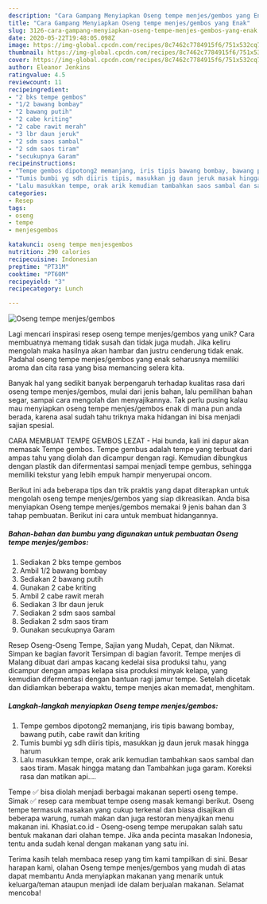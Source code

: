 ```yaml
---
description: "Cara Gampang Menyiapkan Oseng tempe menjes/gembos yang Enak"
title: "Cara Gampang Menyiapkan Oseng tempe menjes/gembos yang Enak"
slug: 3126-cara-gampang-menyiapkan-oseng-tempe-menjes-gembos-yang-enak
date: 2020-05-22T19:48:05.098Z
image: https://img-global.cpcdn.com/recipes/8c7462c7784915f6/751x532cq70/oseng-tempe-menjesgembos-foto-resep-utama.jpg
thumbnail: https://img-global.cpcdn.com/recipes/8c7462c7784915f6/751x532cq70/oseng-tempe-menjesgembos-foto-resep-utama.jpg
cover: https://img-global.cpcdn.com/recipes/8c7462c7784915f6/751x532cq70/oseng-tempe-menjesgembos-foto-resep-utama.jpg
author: Eleanor Jenkins
ratingvalue: 4.5
reviewcount: 11
recipeingredient:
- "2 bks tempe gembos"
- "1/2 bawang bombay"
- "2 bawang putih"
- "2 cabe kriting"
- "2 cabe rawit merah"
- "3 lbr daun jeruk"
- "2 sdm saos sambal"
- "2 sdm saos tiram"
- "secukupnya Garam"
recipeinstructions:
- "Tempe gembos dipotong2 memanjang, iris tipis bawang bombay, bawang putih, cabe rawit dan kriting"
- "Tumis bumbi yg sdh diiris tipis, masukkan jg daun jeruk masak hingga harum"
- "Lalu masukkan tempe, orak arik kemudian tambahkan saos sambal dan saos tiram. Masak hingga matang dan Tambahkan juga garam. Koreksi rasa dan matikan api...."
categories:
- Resep
tags:
- oseng
- tempe
- menjesgembos

katakunci: oseng tempe menjesgembos 
nutrition: 290 calories
recipecuisine: Indonesian
preptime: "PT31M"
cooktime: "PT60M"
recipeyield: "3"
recipecategory: Lunch

---
```



![Oseng tempe menjes/gembos](https://img-global.cpcdn.com/recipes/8c7462c7784915f6/751x532cq70/oseng-tempe-menjesgembos-foto-resep-utama.jpg)

Lagi mencari inspirasi resep oseng tempe menjes/gembos yang unik? Cara membuatnya memang tidak susah dan tidak juga mudah. Jika keliru mengolah maka hasilnya akan hambar dan justru cenderung tidak enak. Padahal oseng tempe menjes/gembos yang enak seharusnya memiliki aroma dan cita rasa yang bisa memancing selera kita.

Banyak hal yang sedikit banyak berpengaruh terhadap kualitas rasa dari oseng tempe menjes/gembos, mulai dari jenis bahan, lalu pemilihan bahan segar, sampai cara mengolah dan menyajikannya. Tak perlu pusing kalau mau menyiapkan oseng tempe menjes/gembos enak di mana pun anda berada, karena asal sudah tahu triknya maka hidangan ini bisa menjadi sajian spesial.

CARA MEMBUAT TEMPE GEMBOS LEZAT - Hai bunda, kali ini dapur akan memasak Tempe gembos. Tempe gembus adalah tempe yang terbuat dari ampas tahu yang diolah dan dicampur dengan ragi. Kemudian dibungkus dengan plastik dan difermentasi sampai menjadi tempe gembus, sehingga memiliki tekstur yang lebih empuk hampir menyerupai oncom.


Berikut ini ada beberapa tips dan trik praktis yang dapat diterapkan untuk mengolah oseng tempe menjes/gembos yang siap dikreasikan. Anda bisa menyiapkan Oseng tempe menjes/gembos memakai 9 jenis bahan dan 3 tahap pembuatan. Berikut ini cara untuk membuat hidangannya.

<!--inarticleads1-->

##### Bahan-bahan dan bumbu yang digunakan untuk pembuatan Oseng tempe menjes/gembos:

1. Sediakan 2 bks tempe gembos
1. Ambil 1/2 bawang bombay
1. Sediakan 2 bawang putih
1. Gunakan 2 cabe kriting
1. Ambil 2 cabe rawit merah
1. Sediakan 3 lbr daun jeruk
1. Sediakan 2 sdm saos sambal
1. Sediakan 2 sdm saos tiram
1. Gunakan secukupnya Garam


Resep Oseng-Oseng Tempe, Sajian yang Mudah, Cepat, dan Nikmat. Simpan ke bagian favorit Tersimpan di bagian favorit. Tempe menjes di Malang dibuat dari ampas kacang kedelai sisa produksi tahu, yang dicampur dengan ampas kelapa sisa produksi minyak kelapa, yang kemudian difermentasi dengan bantuan ragi jamur tempe. Setelah dicetak dan didiamkan beberapa waktu, tempe menjes akan memadat, menghitam. 

<!--inarticleads2-->

##### Langkah-langkah menyiapkan Oseng tempe menjes/gembos:

1. Tempe gembos dipotong2 memanjang, iris tipis bawang bombay, bawang putih, cabe rawit dan kriting
1. Tumis bumbi yg sdh diiris tipis, masukkan jg daun jeruk masak hingga harum
1. Lalu masukkan tempe, orak arik kemudian tambahkan saos sambal dan saos tiram. Masak hingga matang dan Tambahkan juga garam. Koreksi rasa dan matikan api....


Tempe ✅ bisa diolah menjadi berbagai makanan seperti oseng tempe. Simak ✅ resep cara membuat tempe oseng masak kemangi berikut. Oseng tempe termasuk masakan yang cukup terkenal dan biasa disajikan di beberapa warung, rumah makan dan juga restoran menyajikan menu makanan ini. Khasiat.co.id - Oseng-oseng tempe merupakan salah satu bentuk makanan dari olahan tempe. Jika anda pecinta masakan Indonesia, tentu anda sudah kenal dengan makanan yang satu ini. 

Terima kasih telah membaca resep yang tim kami tampilkan di sini. Besar harapan kami, olahan Oseng tempe menjes/gembos yang mudah di atas dapat membantu Anda menyiapkan makanan yang menarik untuk keluarga/teman ataupun menjadi ide dalam berjualan makanan. Selamat mencoba!
